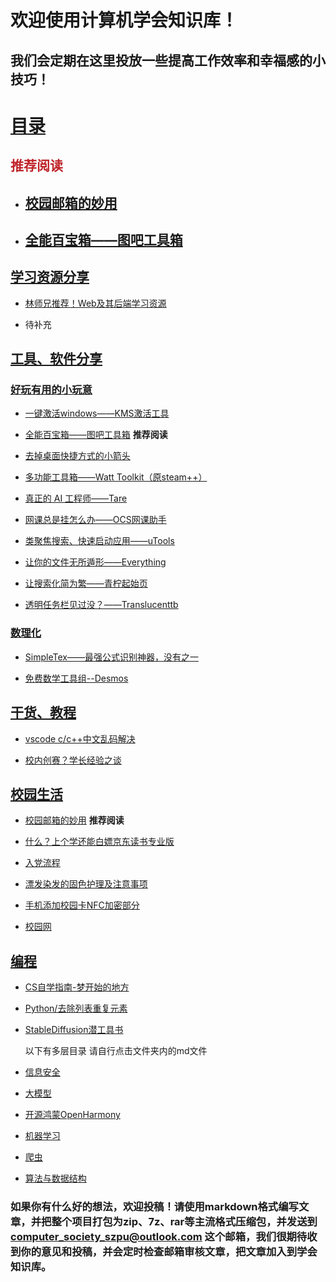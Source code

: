 # 欢迎使用计算机学会知识库！
## 我们会定期在这里投放一些提高工作效率和幸福感的小技巧！

# [目录](https://github.com/ComputerSocietySZPU/KnowledgeBase/tree/main/Articles)

## <font color="#bf242a">推荐阅读</font>

- ## [校园邮箱的妙用](https://github.com/ComputerSocietySZPU/KnowledgeBase/blob/main/Articles/%E6%A0%A1%E5%9B%AD%E7%94%9F%E6%B4%BB/%E6%A0%A1%E5%9B%AD%E9%82%AE%E7%AE%B1%E7%9A%84%E5%A6%99%E7%94%A8/%E6%A0%A1%E5%9B%AD%E9%82%AE%E7%AE%B1%E7%9A%84%E5%A6%99%E7%94%A8.md)

- ## [全能百宝箱——图吧工具箱](https://github.com/ComputerSocietySZPU/KnowledgeBase/blob/main/Articles/%E5%B7%A5%E5%85%B7%E3%80%81%E8%BD%AF%E4%BB%B6%E5%88%86%E4%BA%AB/%E5%A5%BD%E7%8E%A9%E6%9C%89%E7%94%A8%E5%B0%8F%E7%8E%A9%E6%84%8F/%E5%85%A8%E8%83%BD%E7%99%BE%E5%AE%9D%E7%AE%B1%E2%80%94%E2%80%94%E5%9B%BE%E5%90%A7%E5%B7%A5%E5%85%B7%E7%AE%B1/%E5%85%A8%E8%83%BD%E7%99%BE%E5%AE%9D%E7%AE%B1%E2%80%94%E2%80%94%E5%9B%BE%E5%90%A7%E5%B7%A5%E5%85%B7%E7%AE%B1.md)

## [学习资源分享](https://github.com/ComputerSocietySZPU/KnowledgeBase/tree/main/Articles/%E5%AD%A6%E4%B9%A0%E8%B5%84%E6%BA%90%E5%88%86%E4%BA%AB)

- [林师兄推荐！Web及其后端学习资源](https://github.com/ComputerSocietySZPU/KnowledgeBase/blob/main/Articles/%E5%AD%A6%E4%B9%A0%E8%B5%84%E6%BA%90%E5%88%86%E4%BA%AB/%E6%9E%97%E5%B8%88%E5%85%84%E6%8E%A8%E8%8D%90%EF%BC%81Web%E5%8F%8A%E5%85%B6%E5%90%8E%E7%AB%AF%E5%AD%A6%E4%B9%A0%E8%B5%84%E6%BA%90/%E6%9E%97%E5%B8%88%E5%85%84%E6%8E%A8%E8%8D%90%EF%BC%81Web%E5%8F%8A%E5%85%B6%E5%90%8E%E7%AB%AF%E5%AD%A6%E4%B9%A0%E8%B5%84%E6%BA%90.md)

- 待补充

## [工具、软件分享](https://github.com/ComputerSocietySZPU/KnowledgeBase/tree/main/Articles/%E5%B7%A5%E5%85%B7%E3%80%81%E8%BD%AF%E4%BB%B6%E5%88%86%E4%BA%AB)

### [好玩有用的小玩意](https://github.com/ComputerSocietySZPU/KnowledgeBase/tree/main/Articles/%E5%B7%A5%E5%85%B7%E3%80%81%E8%BD%AF%E4%BB%B6%E5%88%86%E4%BA%AB/%E5%A5%BD%E7%8E%A9%E6%9C%89%E7%94%A8%E5%B0%8F%E7%8E%A9%E6%84%8F)

- [一键激活windows——KMS激活工具](https://github.com/ComputerSocietySZPU/KnowledgeBase/blob/main/Articles/%E5%B7%A5%E5%85%B7%E3%80%81%E8%BD%AF%E4%BB%B6%E5%88%86%E4%BA%AB/%E5%A5%BD%E7%8E%A9%E6%9C%89%E7%94%A8%E5%B0%8F%E7%8E%A9%E6%84%8F/%E4%B8%80%E9%94%AE%E6%BF%80%E6%B4%BBwindows%E2%80%94%E2%80%94KMS%E6%BF%80%E6%B4%BB%E5%B7%A5%E5%85%B7/%E4%B8%80%E9%94%AE%E6%BF%80%E6%B4%BBwindows%E2%80%94%E2%80%94KMS%E6%BF%80%E6%B4%BB%E5%B7%A5%E5%85%B7.md)

- [全能百宝箱——图吧工具箱](https://github.com/ComputerSocietySZPU/KnowledgeBase/blob/main/Articles/%E5%B7%A5%E5%85%B7%E3%80%81%E8%BD%AF%E4%BB%B6%E5%88%86%E4%BA%AB/%E5%A5%BD%E7%8E%A9%E6%9C%89%E7%94%A8%E5%B0%8F%E7%8E%A9%E6%84%8F/%E5%85%A8%E8%83%BD%E7%99%BE%E5%AE%9D%E7%AE%B1%E2%80%94%E2%80%94%E5%9B%BE%E5%90%A7%E5%B7%A5%E5%85%B7%E7%AE%B1/%E5%85%A8%E8%83%BD%E7%99%BE%E5%AE%9D%E7%AE%B1%E2%80%94%E2%80%94%E5%9B%BE%E5%90%A7%E5%B7%A5%E5%85%B7%E7%AE%B1.md) **推荐阅读**

- [去掉桌面快捷方式的小箭头](https://github.com/ComputerSocietySZPU/KnowledgeBase/blob/main/Articles/%E5%B7%A5%E5%85%B7%E3%80%81%E8%BD%AF%E4%BB%B6%E5%88%86%E4%BA%AB/%E5%A5%BD%E7%8E%A9%E6%9C%89%E7%94%A8%E5%B0%8F%E7%8E%A9%E6%84%8F/%E5%8E%BB%E6%8E%89%E6%A1%8C%E9%9D%A2%E5%BF%AB%E6%8D%B7%E6%96%B9%E5%BC%8F%E7%9A%84%E5%B0%8F%E7%AE%AD%E5%A4%B4/%E5%8E%BB%E6%8E%89%E6%A1%8C%E9%9D%A2%E5%BF%AB%E6%8D%B7%E6%96%B9%E5%BC%8F%E7%9A%84%E5%B0%8F%E7%AE%AD%E5%A4%B4.md)

- [多功能工具箱——Watt Toolkit（原steam++）](https://github.com/ComputerSocietySZPU/KnowledgeBase/blob/main/Articles/%E5%B7%A5%E5%85%B7%E3%80%81%E8%BD%AF%E4%BB%B6%E5%88%86%E4%BA%AB/%E5%A5%BD%E7%8E%A9%E6%9C%89%E7%94%A8%E5%B0%8F%E7%8E%A9%E6%84%8F/%E5%A4%9A%E5%8A%9F%E8%83%BD%E5%B7%A5%E5%85%B7%E7%AE%B1%E2%80%94%E2%80%94Watt%20Toolkit%EF%BC%88%E5%8E%9Fsteam%2B%2B%EF%BC%89/%E5%A4%9A%E5%8A%9F%E8%83%BD%E5%B7%A5%E5%85%B7%E7%AE%B1%E2%80%94%E2%80%94Watt%20Toolkit%EF%BC%88%E5%8E%9Fsteam%2B%2B%EF%BC%89.md)

- [真正的 AI 工程师——Tare](https://github.com/ComputerSocietySZPU/KnowledgeBase/blob/main/Articles/%E5%B7%A5%E5%85%B7%E3%80%81%E8%BD%AF%E4%BB%B6%E5%88%86%E4%BA%AB/%E5%A5%BD%E7%8E%A9%E6%9C%89%E7%94%A8%E5%B0%8F%E7%8E%A9%E6%84%8F/%E7%9C%9F%E6%AD%A3%E7%9A%84%20AI%20%E5%B7%A5%E7%A8%8B%E5%B8%88%E2%80%94%E2%80%94%E2%80%94Tare/%E7%9C%9F%E6%AD%A3%E7%9A%84%20AI%20%E5%B7%A5%E7%A8%8B%E5%B8%88%E2%80%94%E2%80%94%E2%80%94Tare.md)

- [网课总是挂怎么办——OCS网课助手](https://github.com/ComputerSocietySZPU/KnowledgeBase/tree/main/Articles/%E5%B7%A5%E5%85%B7%E3%80%81%E8%BD%AF%E4%BB%B6%E5%88%86%E4%BA%AB/%E5%A5%BD%E7%8E%A9%E6%9C%89%E7%94%A8%E5%B0%8F%E7%8E%A9%E6%84%8F/%E7%BD%91%E8%AF%BE%E6%80%BB%E6%98%AF%E6%8C%82%E6%80%8E%E4%B9%88%E5%8A%9E%E2%80%94OCS%E7%BD%91%E8%AF%BE%E5%8A%A9%E6%89%8B)

- [类聚焦搜索、快速启动应用——uTools](https://github.com/ComputerSocietySZPU/KnowledgeBase/blob/main/Articles/%E5%B7%A5%E5%85%B7%E3%80%81%E8%BD%AF%E4%BB%B6%E5%88%86%E4%BA%AB/%E5%A5%BD%E7%8E%A9%E6%9C%89%E7%94%A8%E5%B0%8F%E7%8E%A9%E6%84%8F/%E8%81%9A%E7%84%A6%E6%90%9C%E7%B4%A2%EF%BC%9FUtools%EF%BC%81%E6%8F%90%E5%8D%87%E6%95%88%E7%8E%87%E7%9A%84%E5%B0%8F%E5%B7%A5%E5%85%B7%EF%BC%81%EF%BC%88Win/Mac/Linux%EF%BC%89/%E8%81%9A%E7%84%A6%E6%90%9C%E7%B4%A2%EF%BC%9FUtools%EF%BC%81%E6%8F%90%E5%8D%87%E6%95%88%E7%8E%87%E7%9A%84%E5%B0%8F%E5%B7%A5%E5%85%B7%EF%BC%81%EF%BC%88Win/Mac/Linux%EF%BC%89.md)

- [让你的文件无所遁形——Everything](https://github.com/ComputerSocietySZPU/KnowledgeBase/blob/main/Articles/%E5%B7%A5%E5%85%B7%E3%80%81%E8%BD%AF%E4%BB%B6%E5%88%86%E4%BA%AB/%E5%A5%BD%E7%8E%A9%E6%9C%89%E7%94%A8%E5%B0%8F%E7%8E%A9%E6%84%8F/%E8%AE%A9%E4%BD%A0%E7%9A%84%E6%96%87%E4%BB%B6%E6%97%A0%E6%89%80%E9%81%81%E5%BD%A2%E2%80%94%E2%80%94Everything/%E8%AE%A9%E4%BD%A0%E7%9A%84%E6%96%87%E4%BB%B6%E6%97%A0%E6%89%80%E9%81%81%E5%BD%A2%E2%80%94%E2%80%94Everything.md)

- [让搜索化简为繁——青柠起始页](https://github.com/ComputerSocietySZPU/KnowledgeBase/blob/main/Articles/%E5%B7%A5%E5%85%B7%E3%80%81%E8%BD%AF%E4%BB%B6%E5%88%86%E4%BA%AB/%E5%A5%BD%E7%8E%A9%E6%9C%89%E7%94%A8%E5%B0%8F%E7%8E%A9%E6%84%8F/%E8%AE%A9%E6%90%9C%E7%B4%A2%E5%8C%96%E7%AE%80%E4%B8%BA%E7%B9%81%E2%80%94%E2%80%94%E9%9D%92%E6%9F%A0%E8%B5%B7%E5%A7%8B%E9%A1%B5/%E8%AE%A9%E6%90%9C%E7%B4%A2%E5%8C%96%E7%AE%80%E4%B8%BA%E7%B9%81%E2%80%94%E2%80%94%E9%9D%92%E6%9F%A0%E8%B5%B7%E5%A7%8B%E9%A1%B5.md)

- [透明任务栏见过没？——Translucenttb](https://github.com/ComputerSocietySZPU/KnowledgeBase/blob/main/Articles/%E5%B7%A5%E5%85%B7%E3%80%81%E8%BD%AF%E4%BB%B6%E5%88%86%E4%BA%AB/%E5%A5%BD%E7%8E%A9%E6%9C%89%E7%94%A8%E5%B0%8F%E7%8E%A9%E6%84%8F/%E9%80%8F%E6%98%8E%E4%BB%BB%E5%8A%A1%E6%A0%8F%E8%A7%81%E8%BF%87%E6%B2%A1%EF%BC%9F%E2%80%94%E2%80%94Translucenttb/%E9%80%8F%E6%98%8E%E4%BB%BB%E5%8A%A1%E6%A0%8F%E8%A7%81%E8%BF%87%E6%B2%A1%EF%BC%9F%E2%80%94%E2%80%94Translucenttb.md)

### [数理化](https://github.com/ComputerSocietySZPU/KnowledgeBase/tree/main/Articles/%E5%B7%A5%E5%85%B7%E3%80%81%E8%BD%AF%E4%BB%B6%E5%88%86%E4%BA%AB/%E6%95%B0%E7%90%86%E5%8C%96)

- [SimpleTex——最强公式识别神器，没有之一](https://github.com/ComputerSocietySZPU/KnowledgeBase/tree/main/Articles/%E5%B7%A5%E5%85%B7%E3%80%81%E8%BD%AF%E4%BB%B6%E5%88%86%E4%BA%AB/%E6%95%B0%E7%90%86%E5%8C%96/SimpleTex%E2%80%94%E2%80%94%E6%9C%80%E5%BC%BA%E5%85%AC%E5%BC%8F%E8%AF%86%E5%88%AB%E7%A5%9E%E5%99%A8%EF%BC%8C%E6%B2%A1%E6%9C%89%E4%B9%8B%E4%B8%80)

- [免费数学工具组--Desmos](https://github.com/ComputerSocietySZPU/KnowledgeBase/blob/main/Articles/%E5%B7%A5%E5%85%B7%E3%80%81%E8%BD%AF%E4%BB%B6%E5%88%86%E4%BA%AB/%E6%95%B0%E7%90%86%E5%8C%96/%E5%85%8D%E8%B4%B9%E6%95%B0%E5%AD%A6%E5%B7%A5%E5%85%B7%E7%BB%84--Desmos/%E5%85%8D%E8%B4%B9%E6%95%B0%E5%AD%A6%E5%B7%A5%E5%85%B7%E7%BB%84--Desmos.md)

## [干货、教程](https://github.com/ComputerSocietySZPU/KnowledgeBase/tree/main/Articles/%E5%B9%B2%E8%B4%A7%E3%80%81%E6%95%99%E7%A8%8B)

- [vscode c/c++中文乱码解决](https://github.com/ComputerSocietySZPU/KnowledgeBase/blob/main/Articles/%E5%B9%B2%E8%B4%A7%E3%80%81%E6%95%99%E7%A8%8B/vscode%20c/c%2B%2B%E4%B8%AD%E6%96%87%E4%B9%B1%E7%A0%81%E8%A7%A3%E5%86%B3/vscode%20c/c%2B%2B%E4%B8%AD%E6%96%87%E4%B9%B1%E7%A0%81%E8%A7%A3%E5%86%B3.md)
  
- [校内创赛？学长经验之谈](https://github.com/ComputerSocietySZPU/KnowledgeBase/blob/main/Articles/%E5%B9%B2%E8%B4%A7%E3%80%81%E6%95%99%E7%A8%8B/%E6%A0%A1%E5%86%85%E5%88%9B%E8%B5%9B%EF%BC%9F%E5%AD%A6%E9%95%BF%E7%BB%8F%E9%AA%8C%E4%B9%8B%E8%B0%88/%E6%A0%A1%E5%86%85%E5%88%9B%E8%B5%9B%EF%BC%9F%E5%AD%A6%E9%95%BF%E7%BB%8F%E9%AA%8C%E4%B9%8B%E8%B0%88.md)

## [校园生活](https://github.com/ComputerSocietySZPU/KnowledgeBase/tree/main/Articles/%E6%A0%A1%E5%9B%AD%E7%94%9F%E6%B4%BB)

- [校园邮箱的妙用](https://github.com/ComputerSocietySZPU/KnowledgeBase/blob/main/Articles/%E6%A0%A1%E5%9B%AD%E7%94%9F%E6%B4%BB/%E6%A0%A1%E5%9B%AD%E9%82%AE%E7%AE%B1%E7%9A%84%E5%A6%99%E7%94%A8/%E6%A0%A1%E5%9B%AD%E9%82%AE%E7%AE%B1%E7%9A%84%E5%A6%99%E7%94%A8.md)
**推荐阅读**

- [什么？上个学还能白嫖京东读书专业版](https://github.com/ComputerSocietySZPU/KnowledgeBase/blob/main/Articles/%E6%A0%A1%E5%9B%AD%E7%94%9F%E6%B4%BB/%E4%BB%80%E4%B9%88%EF%BC%9F%E4%B8%8A%E4%B8%AA%E5%AD%A6%E8%BF%98%E8%83%BD%E7%99%BD%E5%AB%96%E4%BA%AC%E4%B8%9C%E8%AF%BB%E4%B9%A6%E4%B8%93%E4%B8%9A%E7%89%88/%E4%BB%80%E4%B9%88%EF%BC%9F%E4%B8%8A%E4%B8%AA%E5%AD%A6%E8%BF%98%E8%83%BD%E7%99%BD%E5%AB%96%E4%BA%AC%E4%B8%9C%E8%AF%BB%E4%B9%A6%E4%B8%93%E4%B8%9A%E7%89%88.md)

- [入党流程](https://github.com/ComputerSocietySZPU/KnowledgeBase/blob/main/Articles/%E6%A0%A1%E5%9B%AD%E7%94%9F%E6%B4%BB/%E5%85%A5%E5%85%9A%E6%B5%81%E7%A8%8B/%E5%85%A5%E5%85%9A%E6%B5%81%E7%A8%8B.md)

- [漂发染发的固色护理及注意事项](https://github.com/ComputerSocietySZPU/KnowledgeBase/blob/main/Articles/%E6%A0%A1%E5%9B%AD%E7%94%9F%E6%B4%BB/%E5%AD%A6%E4%BC%9A%E7%94%9F%E6%B4%BB/%E6%BC%82%E5%8F%91%E6%9F%93%E5%8F%91%E7%9A%84%E5%9B%BA%E8%89%B2%E6%8A%A4%E7%90%86%E5%8F%8A%E6%B3%A8%E6%84%8F%E4%BA%8B%E9%A1%B9/%E6%BC%82%E5%8F%91%E6%9F%93%E5%8F%91%E7%9A%84%E5%9B%BA%E8%89%B2%E6%8A%A4%E7%90%86%E5%8F%8A%E6%B3%A8%E6%84%8F%E4%BA%8B%E9%A1%B9.md)

- [手机添加校园卡NFC加密部分](https://github.com/ComputerSocietySZPU/KnowledgeBase/blob/main/Articles/%E6%A0%A1%E5%9B%AD%E7%94%9F%E6%B4%BB/%E6%89%8B%E6%9C%BA%E6%B7%BB%E5%8A%A0%E6%A0%A1%E5%9B%AD%E5%8D%A1NFC%E5%8A%A0%E5%AF%86%E9%83%A8%E5%88%86/%E6%89%8B%E6%9C%BA%E6%B7%BB%E5%8A%A0%E6%A0%A1%E5%9B%AD%E5%8D%A1NFC%E5%8A%A0%E5%AF%86%E9%83%A8%E5%88%86.md)

- [校园网](https://github.com/ComputerSocietySZPU/KnowledgeBase/blob/main/Articles/%E6%A0%A1%E5%9B%AD%E7%94%9F%E6%B4%BB/%E6%A0%A1%E5%9B%AD%E7%BD%91/%E6%A0%A1%E5%9B%AD%E7%BD%91.md)

## [编程](https://github.com/ComputerSocietySZPU/KnowledgeBase/tree/main/Articles/%E7%BC%96%E7%A8%8B)

- [CS自学指南-梦开始的地方](https://github.com/ComputerSocietySZPU/KnowledgeBase/blob/main/Articles/%E7%BC%96%E7%A8%8B/CS%E8%87%AA%E5%AD%A6%E6%8C%87%E5%8D%97-%E6%A2%A6%E5%BC%80%E5%A7%8B%E7%9A%84%E5%9C%B0%E6%96%B9/CS%E8%87%AA%E5%AD%A6%E6%8C%87%E5%8D%97-%E6%A2%A6%E5%BC%80%E5%A7%8B%E7%9A%84%E5%9C%B0%E6%96%B9.md)

- [Python/去除列表重复元素](https://github.com/ComputerSocietySZPU/KnowledgeBase/blob/main/Articles/%E7%BC%96%E7%A8%8B/Python/%E5%8E%BB%E9%99%A4%E5%88%97%E8%A1%A8%E9%87%8D%E5%A4%8D%E5%85%83%E7%B4%A0/%E5%8E%BB%E9%99%A4%E5%88%97%E8%A1%A8%E9%87%8D%E5%A4%8D%E5%85%83%E7%B4%A0.md)

- [StableDiffusion潜工具书](https://github.com/ComputerSocietySZPU/KnowledgeBase/blob/main/Articles/%E7%BC%96%E7%A8%8B/StableDiffusion%E6%BD%9C%E5%B7%A5%E5%85%B7%E4%B9%A6/StableDiffusion%E6%BD%9C%E5%B7%A5%E5%85%B7%E4%B9%A6.md)

  以下有多层目录 请自行点击文件夹内的md文件

- [信息安全](https://github.com/ComputerSocietySZPU/KnowledgeBase/tree/main/Articles/%E7%BC%96%E7%A8%8B/%E4%BF%A1%E6%81%AF%E5%AE%89%E5%85%A8)

- [大模型](https://github.com/ComputerSocietySZPU/KnowledgeBase/tree/main/Articles/%E7%BC%96%E7%A8%8B/%E5%A4%A7%E6%A8%A1%E5%9E%8B)

- [开源鸿蒙OpenHarmony](https://github.com/ComputerSocietySZPU/KnowledgeBase/tree/main/Articles/%E7%BC%96%E7%A8%8B/%E5%BC%80%E6%BA%90%E9%B8%BF%E8%92%99OpenHarmony)

- [机器学习](https://github.com/ComputerSocietySZPU/KnowledgeBase/tree/main/Articles/%E7%BC%96%E7%A8%8B/%E6%9C%BA%E5%99%A8%E5%AD%A6%E4%B9%A0)

- [爬虫](https://github.com/ComputerSocietySZPU/KnowledgeBase/tree/main/Articles/%E7%BC%96%E7%A8%8B/%E7%88%AC%E8%99%AB)

- [算法与数据结构](https://github.com/ComputerSocietySZPU/KnowledgeBase/tree/main/Articles/%E7%BC%96%E7%A8%8B/%E7%AE%97%E6%B3%95%E4%B8%8E%E6%95%B0%E6%8D%AE%E7%BB%93%E6%9E%84)

### 如果你有什么好的想法，欢迎投稿！请使用markdown格式编写文章，并把整个项目打包为zip、7z、rar等主流格式压缩包，并发送到 **computer_society_szpu@outlook.com** 这个邮箱，我们很期待收到你的意见和投稿，并会定时检查邮箱审核文章，把文章加入到学会知识库。

